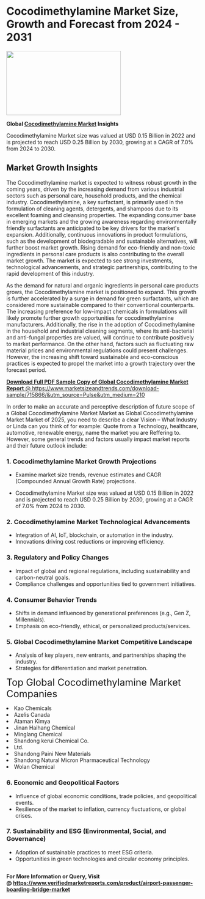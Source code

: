 <H1>Cocodimethylamine Market Size, Growth and Forecast from 2024 - 2031</H1><img class="aligncenter size-medium wp-image-584254" src="https://thirdeyenews.in/wp-content/uploads/2024/09/Global-Market-Research-300x168.jpeg" alt="" width="300" height="168" /><p><strong>Global&nbsp;<a href="https://www.marketsizeandtrends.com/download-sample/715866/&amp;utm_source=Pulse&amp;utm_medium=210">Cocodimethylamine Market</a> Insights</strong></p><p>Cocodimethylamine Market size was valued at USD 0.15 Billion in 2022 and is projected to reach USD 0.25 Billion by 2030, growing at a CAGR of 7.0% from 2024 to 2030.</p><p><h2>Market Growth Insights</h2> <p>The Cocodimethylamine market is expected to witness robust growth in the coming years, driven by the increasing demand from various industrial sectors such as personal care, household products, and the chemical industry. Cocodimethylamine, a key surfactant, is primarily used in the formulation of cleaning agents, detergents, and shampoos due to its excellent foaming and cleansing properties. The expanding consumer base in emerging markets and the growing awareness regarding environmentally friendly surfactants are anticipated to be key drivers for the market's expansion. Additionally, continuous innovations in product formulations, such as the development of biodegradable and sustainable alternatives, will further boost market growth. Rising demand for eco-friendly and non-toxic ingredients in personal care products is also contributing to the overall market growth. The market is expected to see strong investments, technological advancements, and strategic partnerships, contributing to the rapid development of this industry.</p> <p><a href="#"></a></p> <p>As the demand for natural and organic ingredients in personal care products grows, the Cocodimethylamine market is positioned to expand. This growth is further accelerated by a surge in demand for green surfactants, which are considered more sustainable compared to their conventional counterparts. The increasing preference for low-impact chemicals in formulations will likely promote further growth opportunities for cocodimethylamine manufacturers. Additionally, the rise in the adoption of Cocodimethylamine in the household and industrial cleaning segments, where its anti-bacterial and anti-fungal properties are valued, will continue to contribute positively to market performance. On the other hand, factors such as fluctuating raw material prices and environmental regulations could present challenges. However, the increasing shift toward sustainable and eco-conscious practices is expected to propel the market into a growth trajectory over the forecast period.</p> <p><a href="#"></p><p><span class=""><strong>Download Full PDF Sample Copy of Global Cocodimethylamine Market Report</strong> @ <a href="https://www.marketsizeandtrends.com/download-sample/715866/&amp;utm_source=Pulse&amp;utm_medium=210" target="_blank">https://www.marketsizeandtrends.com/download-sample/715866/&amp;utm_source=Pulse&amp;utm_medium=210</a></span></p><p>In order to make an accurate and perceptive description of future scope of a Global&nbsp;Cocodimethylamine Market Market as Global&nbsp;Cocodimethylamine Market Market of 2025, you need to describe a clear Vision &ndash; What Industry or Linda can you think of for example: Quote from a Technology, healthcare, automotive, renewable energy, name the market you are Reffering to. However, some general trends and factors usually impact market reports and their future outlook include:</p><h3>1.&nbsp;<strong>Cocodimethylamine Market Growth Projections</strong></h3><ul><li>Examine market size trends, revenue estimates and CAGR (Compounded Annual Growth Rate) projections.</li><li><p>Cocodimethylamine Market size was valued at USD 0.15 Billion in 2022 and is projected to reach USD 0.25 Billion by 2030, growing at a CAGR of 7.0% from 2024 to 2030.</p></li></ul><h3>2.&nbsp;<strong>Cocodimethylamine Market Technological Advancements</strong></h3><ul><li>Integration of AI, IoT, blockchain, or automation in the industry.</li><li>Innovations driving cost reductions or improving efficiency.</li></ul><h3>3.&nbsp;<strong>Regulatory and Policy Changes</strong></h3><ul><li>Impact of global and regional regulations, including sustainability and carbon-neutral goals.</li><li>Compliance challenges and opportunities tied to government initiatives.</li></ul><h3>4.&nbsp;<strong>Consumer Behavior Trends</strong></h3><ul><li>Shifts in demand influenced by generational preferences (e.g., Gen Z, Millennials).</li><li>Emphasis on eco-friendly, ethical, or personalized products/services.</li></ul><h3>5.&nbsp;<strong>Global Cocodimethylamine Market Competitive Landscape</strong></h3><ul><li>Analysis of key players, new entrants, and partnerships shaping the industry.</li><li>Strategies for differentiation and market penetration.</li></ul><p data-pm-slice="1 1 []"><span style="color: inherit; font-family: inherit; font-size: 25px;">Top Global Cocodimethylamine Market Companies</span></p><div class="" data-test-id=""><p><li>Kao Chemicals</li><li> Azelis Canada</li><li> Ataman Kimya</li><li> Jinan Haihang Chemical</li><li> Minglang Chemical</li><li> Shandong kerui Chemical Co.</li><li> Ltd.</li><li> Shandong Paini New Materials</li><li> Shandong Natural Micron Pharmaceutical Technology</li><li> Wolan Chemical</li></p></div><h3>6.&nbsp;<strong>Economic and Geopolitical Factors</strong></h3><ul><li>Influence of global economic conditions, trade policies, and geopolitical events.</li><li>Resilience of the market to inflation, currency fluctuations, or global crises.</li></ul><h3>7.&nbsp;<strong>Sustainability and ESG (Environmental, Social, and Governance)</strong></h3><ul><li>Adoption of sustainable practices to meet ESG criteria.</li><li>Opportunities in green technologies and circular economy principles.</li></ul><h2><strong style="font-size: 14px;">For More Information or Query, Visit @&nbsp;</strong><a style="background-color: #ffffff; font-size: 14px;" href="https://www.marketsizeandtrends.com/report/cocodimethylamine-market/" target="_blank">https://www.verifiedmarketreports.com/product/airport-passenger-boarding-bridge-market</a></h2>
